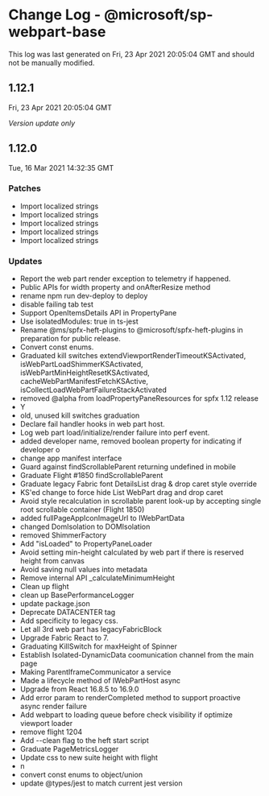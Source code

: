 # Change Log - @microsoft/sp-webpart-base

This log was last generated on Fri, 23 Apr 2021 20:05:04 GMT and should not be manually modified.

## 1.12.1
Fri, 23 Apr 2021 20:05:04 GMT

_Version update only_

## 1.12.0
Tue, 16 Mar 2021 14:32:35 GMT

### Patches

- Import localized strings
- Import localized strings
- Import localized strings
- Import localized strings
- Import localized strings

### Updates

- Report the web part render exception to telemetry if happened.
- Public APIs for width property and onAfterResize method
- rename npm run dev-deploy to deploy
- disable failing tab test
- Support OpenItemsDetails API in PropertyPane
- Use isolatedModules: true in ts-jest
- Rename @ms/spfx-heft-plugins to @microsoft/spfx-heft-plugins in preparation for public release.
- Convert const enums.
- Graduated kill switches  extendViewportRenderTimeoutKSActivated, isWebPartLoadShimmerKSActivated, isWebPartMinHeightResetKSActivated, cacheWebPartManifestFetchKSActive, isCollectLoadWebPartFailureStackActivated
- removed @alpha from loadPropertyPaneResources for spfx 1.12 release
- Y
- old, unused kill switches graduation
- Declare fail handler hooks in web part host.
- Log web part load/initialize/render failure into perf event.
- added developer name, removed boolean property for indicating if developer o
- change app manifest interface
- Guard against findScrollableParent returning undefined in mobile
- Graduate Flight #1850 findScrollableParent
- Graduate legacy Fabric font DetailsList drag & drop caret style override
- KS'ed change to force hide List WebPart drag and drop caret
- Avoid style recalculation in scrollable parent look-up by accepting single root scrollable container (Flight 1850)
- added fullPageAppIconImageUrl to IWebPartData
- changed DomIsolation to DOMIsolation
- removed ShimmerFactory
- Add "isLoaded" to PropertyPaneLoader
- Avoid setting min-height calculated by web part if there is reserved height from canvas
- Avoid saving null values into metadata
- Remove internal API _calculateMinimumHeight
- Clean up flight
- clean up BasePerformanceLogger
- update package.json
- Deprecate DATACENTER tag
- Add specificity to legacy css.
- Let all 3rd web part has legacyFabricBlock
- Upgrade Fabric React to 7.
- Graduating KillSwitch for maxHeight of Spinner
- Establish Isolated-DynamicData coomunication channel from the main page
- Making ParentIframeCommunicator a service
- Made a lifecycle method of IWebPartHost async
- Upgrade from React 16.8.5 to 16.9.0
- Add error param to renderCompleted method to support proactive async render failure
- Add webpart to loading queue before check visibility if optimize viewport loader
- remove flight 1204
- Add --clean flag to the heft start script
- Graduate PageMetricsLogger
- Update css to new suite height with flight
- n
- convert const enums to object/union
- update @types/jest to match current jest version

